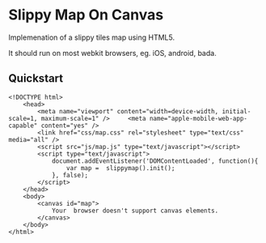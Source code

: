 Slippy Map On Canvas
=============

Implemenation of a slippy tiles map using <canvas> HTML5.

It should run on most webkit browsers, eg. iOS, android, bada.

Quickstart
----------

	<!DOCTYPE html>
		<head>
			<meta name="viewport" content="width=device-width, initial-scale=1, maximum-scale=1" />		<meta name="apple-mobile-web-app-capable" content="yes" />
			<link href="css/map.css" rel="stylesheet" type="text/css" media="all" />
			<script src="js/map.js" type="text/javascript"></script>
			<script type="text/javascript">
				document.addEventListener('DOMContentLoaded', function(){
					var map =  slippymap().init();
				}, false);
			</script>	
		</head>
		<body>
			<canvas id="map">
				Your  browser doesn't support canvas elements.			
			</canvas>
		</body>
	</html>